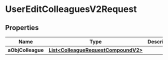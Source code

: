 

# UserEditColleaguesV2Request

## Properties

Name | Type | Description | Notes
------------ | ------------- | ------------- | -------------
**aObjColleague** | [**List&lt;ColleagueRequestCompoundV2&gt;**](ColleagueRequestCompoundV2.md) |  | 




